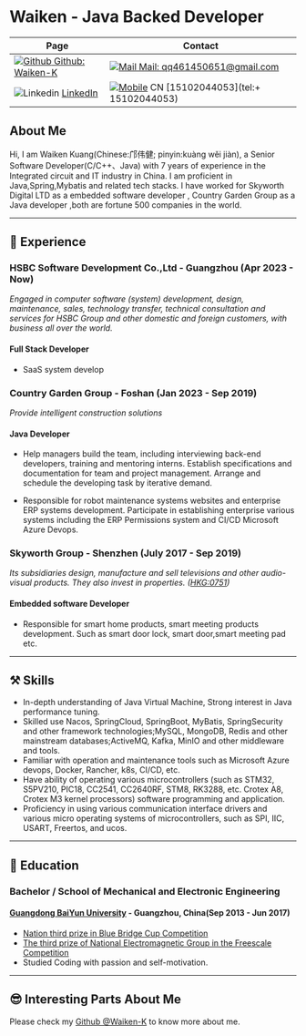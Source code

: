 
# Waiken - Java Backed Developer

|  Page     | Contact                                                                                                                            |
| ----------- |------------------------------------------------------------------------------------------------------------------------------------| 
|  [![Github](https://static.is26.com/tmp/icons/github.svg)](https://github.com/Waiken-K)[ Github: Waiken-K](https://github.com/Waiken-K)      | [![Mail](https://static.is26.com/tmp/icons/gmail.svg)](qq461450651@gmail.com)[ Mail: qq461450651@gmail.com](qq461450651@gmail.com) | 
| ![Linkedin](https://static.is26.com/tmp/icons/linkedin.svg?ver=1) [LinkedIn](https://www.linkedin.com/in/waiken/) | [![Mobile](https://static.is26.com/tmp/icons/iphone.svg)](https://github.com/Waiken-K) CN [15102044053](tel:+ 15102044053)         |

## About Me

Hi, I am Waiken Kuang(Chinese:邝伟健; pinyin:kuàng wěi jiàn), a Senior Software Developer(C/C++、Java) with 7 years of experience in the Integrated circuit and IT industry in China. I am proficient in Java,Spring,Mybatis and related tech stacks. I have worked for Skyworth Digital LTD as a embedded software developer , Country Garden Group as a Java developer ,both are fortune 500 companies in the world.

---

##  📃 Experience

### HSBC Software Development Co.,Ltd - Guangzhou (Apr 2023 - Now)
*Engaged in computer software (system) development, design, maintenance, sales, technology transfer, technical consultation and services for HSBC Group and other domestic and foreign customers, with business all over the world.*

#### Full Stack Developer

* SaaS system develop

[//]: # (* Work with a newly established team in Shenzhen to develop services to pre-install webnovel applications for top Chinese l)

[//]: # (  cell phone manufacturers &#40;OPPO, vivo, Huawei, etc.&#41;.)

[//]: # ()
[//]: # (* Work on Ad SDK development. Integration distribution application ads in web and quickapp. Practice A/B Testing to verify the Advertising effectiveness.)

[//]: # (* Work with UE/UI team to develop regular daily marketing pages and special campaigns.)

[//]: # (* Build a tool to generate offline HTML files from unscheduled update docs which helps reduce developers' time on documents calibration dramatically.)


### Country Garden Group - Foshan (Jan 2023 - Sep 2019)
*Provide intelligent construction solutions*

#### Java Developer 

* Help managers build the team, including interviewing back-end developers, training and mentoring interns. Establish specifications and documentation for team and project management. Arrange and schedule the developing task by iterative demand.

* Responsible for robot maintenance systems websites and enterprise ERP systems development. Participate in establishing enterprise various systems including the ERP Permissions system and CI/CD Microsoft Azure Devops.

[//]: # (* Built a bot for Telegram and Wechat to grow the community. The bot provided various functionalities, including user-verification, anti-spam, chat content analysis, daily data visualization with active members and popular topics. Some technologies used: Node.js, MongoDB, Puppeteer, Echarts, Google Search API, RESTful API.)

[//]: # (* Built and operated Wechat Mini Program to sell products.)

### Skyworth Group - Shenzhen (July 2017 - Sep 2019)
*Its subsidiaries design, manufacture and sell televisions and other audio-visual products. They also invest in properties. ([HKG:0751](http://www.skyworth.com/))*

#### Embedded software Developer 

* Responsible for smart home products, smart meeting products development. Such as smart door lock, smart door,smart meeting pad etc.



[//]: # (#### Senior Frontend Developer&#40;Oct 2015 - Oct 2018&#41;)

[//]: # (* Early Core Member of Yuewen Front-End Team [YUX-FE]&#40;https://github.com/yued-fe&#41;. Significantly improved front-end team productivity by designing an automated workflow tool [Yworkflow]&#40;https://github.com/yued-fe/Yworkflow&#41; with Shell, Gulp.js, Git, Jenkins.)

[//]: # (* Designed and built the enterprise framework [YUENODE]&#40;https://github.com/yued-fe/yuenode&#41; with Node.js && Koa. This framework and its extended version is currently in use of Yuewen's 7 major websites. I also took on the role of OP Engineer. Deploying and managing Node.js backend servers serving millions of users on Tencent's internal [TAF&#40;Total Application Framework&#41;]&#40;https://github.com/gamegrd/taf&#41; Platform.)

[//]: # (* Built the infrastructure API [Yfont]&#40;https://webfont.yuewen.com/&#41; with Node.js, Redis, cos. A flexible webfont solution that is designed for Chinese Fonts on Web by heavily reducing the font filesize.)

[//]: # (* Built the company's OA system auth gateway server which back-end Koa.js, jwt.)

[//]: # (* As a core project member, participated in the refactoring of [qidian.com]&#40;https://www.qidian.com/&#41;, the most popular webnovel site in China and the company's core business. Proficient in jQuery, Zepto, Sass.)

[//]: # (* Participated in the development of an early version of [webnovel.com]&#40;https://www.webnovel.com/&#41;. Worked with Google officials to apply [AMP]&#40;https://amp.dev/&#41; to the site. Enhanced SEO rankings and faster browsing performance.)

[//]: # ()
[//]: # (### Xiaoyi Tech - Shanghai)

[//]: # (*Xiaomi Millet Eco-chain enterprise focusing on smart home products*)

[//]: # ()
[//]: # (#### Frontend Developer&#40;May 2015 - Sep 2015&#41;)

[//]: # (* Worked on Xiaoyi's product website and user community forum.)

[//]: # (* Worked with the iOS development team to build an automated application testing and distribution system that supports uploading iOS ipa files and distributing them for testing and release.)

[//]: # ()
[//]: # (### Cheetah Mobile - Beijing)

[//]: # (*Made apps with billion users, top android developer in Mobile Internet &#40;[NYSE: CMCM]&#40;https://finance.yahoo.com/quote/CMCM&#41;&#41;*)

[//]: # (#### Junior Developer&#40;Jul 2013 - May 2015&#41;)

[//]: # (#### Frontend Developer Intern &#40;Nov 2013 - Jun 2014&#41;)

[//]: # ()
[//]: # (* Worked in Cheetah Mobile's [CMUX]&#40;https://cmux.cmcm.com/&#41;. Built websites for CM Browser, Clean Master and digital marketing.)

[//]: # (* Worked in the Cross-border eCommerce startup project [Snapbuy]&#40;https://apkpure.com/snapbuy-app/com.snapbuy.mobileappmarket&#41; inside company. Responsible for developing the Hybrid websites in the app.)

[//]: # (## ⚒️ Side Projects && Skills)

---

## ⚒️ Skills

[//]: # (* [Ghost]&#40;https://ghost.org/&#41; and [Wordpress]&#40;https://wordpress.com/&#41; developer. Design and made [themes]&#40;https://github.com/foru17/Yasuko&#41; with hundreds of stars.)
* In-depth understanding of Java Virtual Machine, Strong interest in Java performance tuning.  
* Skilled use Nacos, SpringCloud, SpringBoot, MyBatis, SpringSecurity and other framework technologies;MySQL, MongoDB, Redis and other mainstream databases;ActiveMQ, Kafka, MinIO and other middleware and tools.
* Familiar with operation and maintenance tools such as Microsoft Azure devops, Docker, Rancher, k8s, CI/CD, etc.
* Have ability of operating various microcontrollers (such as STM32, S5PV210, PIC18, CC2541, CC2640RF, STM8, RK3288, etc. Crotex A8, Crotex M3 kernel processors) software programming and application.
* Proficiency in using various communication interface drivers and various micro operating systems of microcontrollers, such as SPI, IIC, USART, Freertos, and ucos.

---

## 📖 Education

### Bachelor / School of Mechanical and Electronic Engineering 

#### [Guangdong BaiYun University](https://www.baiyunu.edu.cn/html/cn/gyby/) - Guangzhou, China(Sep 2013 - Jun 2017)
* [Nation third prize in Blue Bridge Cup Competition](www.baidu.com)
* [The third prize of National Electromagnetic Group in the Freescale Competition](www.baidu.com)
* Studied Coding with passion and self-motivation.

[//]: # (---)

[//]: # ()
[//]: # (##  Public Activities)

[//]: # ()
[//]: # (* Sth to do)

[//]: # (* **Yuewen Training lecturer**: Participated in the TED Part-time Lecturer Project &#40;2016&#41; training and passed the rating assessment. Made public training to other staff.)

---

## 😎 Interesting Parts About Me

Please check my [Github @Waiken-K](https://github.com/Waiken-K) to know more about me.
